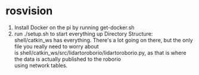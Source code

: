 # rosvision
1. Install Docker on the pi by running get-docker.sh
2. run ./setup.sh to start everything up
Directory Structure:\
shell/catkin_ws has everything. There's a lot going on there, but the only file you really need to worry about\
is shell/catkin_ws/src/lidartoroborio/lidartoroborio.py, as that is where the data is actually published to the roborio\
using network tables.
